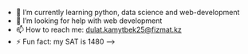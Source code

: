 - 🌱 I’m currently learning python, data science and web-development
- 🤔 I’m looking for help with web development
- 📫 How to reach me: dulat.kamytbek25@fizmat.kz
- ⚡ Fun fact: my SAT is 1480
-->
